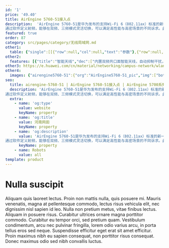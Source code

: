 ```yaml
---
id: '1'
price: '49.40'
title: AirEngine 5760-51接入点
description:  'AirEngine 5760-51是华为发布的支持Wi-Fi 6（802.11ax）标准的新一代室内AP，适合部署在企业办公、零售、制造等场景。
通过软件定义射频，能够在双频、三频模式灵活切换，可以满足高性能与高密场景的不同诉求。此外通过RTU软件License可提升空间流数量，并支持独立射频扫描，适合于在高干扰场景部署。内置智能天线，有效提升信号的增益，信号随用户而动，覆盖无死角。'
featured: true
order: 87
category: src/pages/category/无线局域网.md
other1: 
  table: {"single":[[{"row":null,"col":null,"text":"参数"},{"row":null,"col":null,"text":"AirEngine 5760-51"}],[{"row":null,"col":null,"text":"尺寸（直径×高）"},{"row":null,"col":null,"text":"Φ220mm×50mm"}],[{"row":null,"col":null,"text":"电源输入"},{"row":null,"col":null,"text":"DC：48V±10%\nPoE供电：满足802.3bt以太网供电标准"}],[{"row":null,"col":null,"text":"最大用户数"},{"row":null,"col":null,"text":"1024（双射频模式）\n1152（三射频模式）\n说明：使用环境不同实际用户数存在差异。"}],[{"row":null,"col":null,"text":"接口"},{"row":null,"col":null,"text":"1x5GE + 1xGE电口"}],[{"row":null,"col":null,"text":"物联网"},{"row":null,"col":null,"text":"内置物联网插槽"}],[{"row":null,"col":null,"text":"工作温度"},{"row":null,"col":null,"text":" -10℃ ～+50℃"}],[{"row":null,"col":null,"text":"天线类型"},{"row":null,"col":null,"text":"内置智能天线"}],[{"row":null,"col":null,"text":"MIMO:空间流"},{"row":null,"col":null,"text":"基础能力：\n2.4GHz: 2×2:2，5GHz: 4×4:4\n2.4GHz: 2×2:2，5GHz-0: 2×2:2，5GHz-1: 2×2:2\nRTU License 升级：\n2.4GHz: 4×4:4，5GHz: 4×4:4\n2.4GHz: 2×2:2，5GHz-0: 2×2:2，5GHz-1: 4×4:4"}],[{"row":null,"col":null,"text":"无线协议"},{"row":null,"col":null,"text":"802.11a/b/g/n/ac/ac wave2/ax"}],[{"row":null,"col":null,"text":"最高PHY速率"},{"row":null,"col":null,"text":"基础能力：5.37Gbps\nRTU License 升级：5.95Gbps"}]]}
other2:
  features: [{"title":"智能天线","dec":["内置双频共口面智能天线，自动抑制干扰，覆盖半径提升20%，同位置信号强度提升100%，给用户带来稳定无死角的覆盖"]},{"title":"软件定义射频","dec":["双射频和三射频灵活切换，并发容量提升高达50%，灵活适应高带宽、高并发场景。"]},{"title":"物联网扩展","dec":["默认支持蓝牙5.0，此外通过内置双IoT插槽设计以及USB接口，可在一台AP上灵活支持多种物联网协议，如：RFID，ZigBee等，满足各类物联网终端的接入需求"]}]
other3: https://e.huawei.com/cn/material/networking/campus-network/wlan/33dd63cd4ee243bc8d959010ae5a213f
other4:
  images: {"airengine5760-51":{"org":"AirEngine5760-51_pic","img":["bottom.png","front.png","front_left.png","front_right.png","front_top.png","front_top_2.png","rear_top.png","top.png"]}}
seo:
  title: airengine-5760-51 | AirEngine 5760-51接入点 | AirEngine 5700系列 | 室内接入点 | 无线局域网 | 企业网络
  description: 'AirEngine 5760-51是华为发布的支持Wi-Fi 6（802.11ax）标准的新一代室内AP，适合部署在企业办公、零售、制造等场景。
通过软件定义射频，能够在双频、三频模式灵活切换，可以满足高性能与高密场景的不同诉求。此外通过RTU软件License可提升空间流数量，并支持独立射频扫描，适合于在高干扰场景部署。内置智能天线，有效提升信号的增益，信号随用户而动，覆盖无死角。'
  extra:
    - name: 'og:type'
      value: website
      keyName: property
    - name: 'og:title'
      value: 河南网田
      keyName: property
    - name: 'og:description'
      value: 'AirEngine 5760-51是华为发布的支持Wi-Fi 6（802.11ax）标准的新一代室内AP，适合部署在企业办公、零售、制造等场景。
通过软件定义射频，能够在双频、三频模式灵活切换，可以满足高性能与高密场景的不同诉求。此外通过RTU软件License可提升空间流数量，并支持独立射频扫描，适合于在高干扰场景部署。内置智能天线，有效提升信号的增益，信号随用户而动，覆盖无死角。'
      keyName: property
    - name: Robots
      value: all
template: product
---
```


# Nulla suscipit

Aliquam quis laoreet lectus. Proin non mattis nulla, quis posuere mi. Mauris venenatis, magna at pellentesque commodo, lectus risus vehicula elit, nec dignissim nisl sapien id leo. Nulla non pretium metus, vitae finibus lectus. Aliquam in posuere risus. Curabitur ultrices ornare magna porttitor commodo. Curabitur eu tempor orci, sed pretium quam. Vestibulum condimentum, arcu nec pulvinar fringilla, lorem odio varius arcu, in porta tellus eros sed neque. Suspendisse efficitur eget erat sit amet efficitur. Proin maximus nibh eu sapien consequat, non porttitor risus consequat. Donec maximus odio sed nibh convallis luctus.